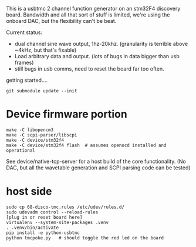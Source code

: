 
This is a usbtmc 2 channel function generator on an stm32F4 discovery board.
Bandwidth and all that sort of stuff is limited, we're using the onboard DAC,
but the flexibility can't be beat.

Current status:
* dual channel sine wave output, 1hz-20khz.
  (granularity is terrible above ~4kHz, but that's fixable)
* Load arbitrary data and output. (lots of bugs in data bigger than usb frames)
* still bugs in usb comms, need to reset the board far too often.

getting started....

```
git submodule update --init
```

Device firmware portion
=======================
```
make -C libopencm3
make -C scpi-parser/libscpi
make -C device/stm32f4
make -C device/stm32f4 flash  # assumes openocd installed and operational
```

See device/native-tcp-server for a host build of the core functionality. (No
DAC, but all the wavetable generation and SCPI parsing code can be tested)

host side
=========
```
sudo cp 68-disco-tmc.rules /etc/udev/rules.d/
sudo udevadm control --reload-rules
[plug in or reset board here]
virtualenv --system-site-packages .venv
. .venv/bin/activate
pip install -e python-usbtmc
python tmcpoke.py   # should toggle the red led on the board
```
